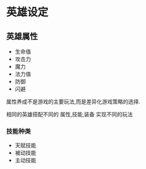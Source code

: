 # 英雄设定

## 英雄属性

- 生命值
- 攻击力
- 魔力
- 法力值
- 防御
- 闪避

属性养成不是游戏的主要玩法,而是差异化游戏策略的选择.

相同的英雄搭配不同的 属性,技能,装备 实现不同的玩法


### 技能种类

- 天赋技能
- 被动技能
- 主动技能

